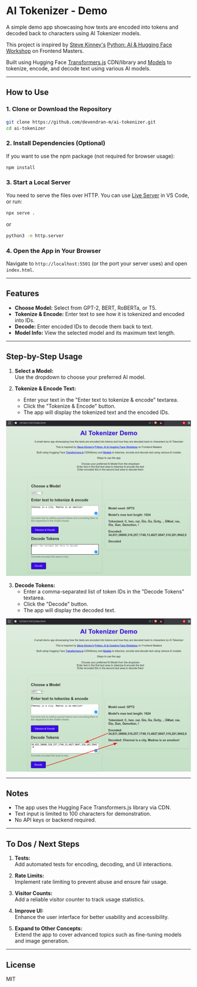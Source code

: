 # AI Tokenizer - Demo

A simple demo app showcasing how texts are encoded into tokens and decoded back to characters using AI Tokenizer models.

This project is inspired by [Steve Kinney's](https://linkedin.com/in/stevekinney) [Python: AI & Hugging Face Workshop](https://frontendmasters.com/workshops/python-ai/) on Frontend Masters.

Built using Hugging Face [Transformers.js](https://huggingface.co/models?library=transformers.js) CDN/library and [Models](https://huggingface.co/models) to tokenize, encode, and decode text using various AI models.

---

## How to Use

### 1. Clone or Download the Repository

```sh
git clone https://github.com/devendran-m/ai-tokenizer.git
cd ai-tokenizer
```

### 2. Install Dependencies (Optional)

If you want to use the npm package (not required for browser usage):

```sh
npm install
```

### 3. Start a Local Server

You need to serve the files over HTTP. You can use [Live Server](https://marketplace.visualstudio.com/items?itemName=ritwickdey.LiveServer) in VS Code, or run:

```sh
npx serve .
```
or
```sh
python3 -m http.server
```

### 4. Open the App in Your Browser

Navigate to `http://localhost:5501` (or the port your server uses) and open `index.html`.

---

## Features

- **Choose Model:** Select from GPT-2, BERT, RoBERTa, or T5.
- **Tokenize & Encode:** Enter text to see how it is tokenized and encoded into IDs.
- **Decode:** Enter encoded IDs to decode them back to text.
- **Model Info:** View the selected model and its maximum text length.

---

## Step-by-Step Usage

1. **Select a Model:**  
   Use the dropdown to choose your preferred AI model.

2. **Tokenize & Encode Text:**  
   - Enter your text in the "Enter text to tokenize & encode" textarea.
   - Click the "Tokenize & Encode" button.
   - The app will display the tokenized text and the encoded IDs.

![tokenize and encode](./images/tokenize-encode.png)

3. **Decode Tokens:**  
   - Enter a comma-separated list of token IDs in the "Decode Tokens" textarea.
   - Click the "Decode" button.
   - The app will display the decoded text.

![decode](./images/decode.png)

---

## Notes

- The app uses the Hugging Face Transformers.js library via CDN.
- Text input is limited to 100 characters for demonstration.
- No API keys or backend required.

---

## To Dos / Next Steps

1. **Tests:**  
   Add automated tests for encoding, decoding, and UI interactions.

2. **Rate Limits:**  
   Implement rate limiting to prevent abuse and ensure fair usage.

3. **Visitor Counts:**  
   Add a reliable visitor counter to track usage statistics.

4. **Improve UI:**  
   Enhance the user interface for better usability and accessibility.

5. **Expand to Other Concepts:**  
   Extend the app to cover advanced topics such as fine-tuning models and image generation.

---

## License

MIT